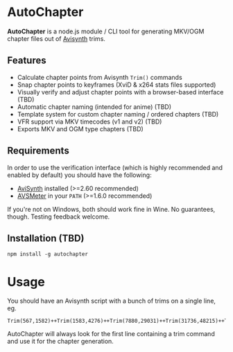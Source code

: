 # AutoChapter

**AutoChapter** is a node.js module / CLI tool for generating MKV/OGM chapter files out of [Avisynth](http://avisynth.nl/index.php/Main_Page) trims.

## Features

- Calculate chapter points from Avisynth `Trim()` commands
- Snap chapter points to keyframes (XviD & x264 stats files supported)
- Visually verify and adjust chapter points with a browser-based interface (TBD)
- Automatic chapter naming (intended for anime) (TBD)
- Template system for custom chapter naming / ordered chapters (TBD)
- VFR support via MKV timecodes (v1 and v2) (TBD)
- Exports MKV and OGM type chapters (TBD)

## Requirements

In order to use the verification interface (which is highly recommended and enabled by default) you should have the following:

- [AviSynth](http://avisynth.nl/index.php/Main_Page) installed (>=2.60 recommended)
- [AVSMeter](http://forum.doom9.org/showthread.php?t=165528) in your `PATH` (>=1.6.0 recommended)

If you're not on Windows, both should work fine in Wine. No guarantees, though. Testing feedback welcome.

## Installation (TBD)

```
npm install -g autochapter
```

# Usage

You should have an Avisynth script with a bunch of trims on a single line, eg.

```
Trim(567,1582)++Trim(1583,4276)++Trim(7880,29031)++Trim(31736,48215)++Trim(48216,50910)
```

AutoChapter will always look for the first line containing a trim command and use it for the chapter generation.